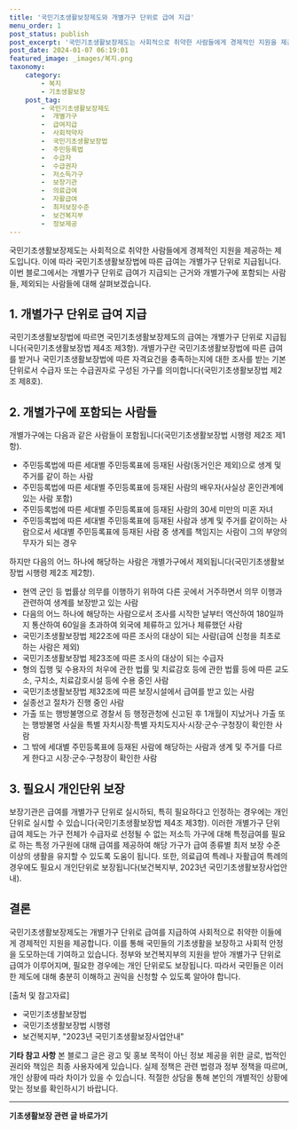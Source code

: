 ```yaml
---
title: '국민기초생활보장제도와 개별가구 단위로 급여 지급'
menu_order: 1
post_status: publish
post_excerpt: '국민기초생활보장제도는 사회적으로 취약한 사람들에게 경제적인 지원을 제공하는 제도입니다. 이에 따라 국민기초생활보장법에 따른 급여는 개별가구 단위로 지급됩니다. 이번 블로그에서는 개별가구 단위로 급여가 지급되는 근거와 개별가구에 포함되는 사람들, 제외되는 사람들에 대해 살펴보겠습니다.'
post_date: 2024-01-07 06:19:01
featured_image: _images/복지.png
taxonomy:
    category:
        - 복지
        - 기초생활보장
    post_tag:
        - 국민기초생활보장제도
        -  개별가구
        -  급여지급
        -  사회적약자
        -  국민기초생활보장법
        -  주민등록법
        -  수급자
        -  수급권자
        -  저소득가구
        -  보장기관
        -  의료급여
        -  자활급여
        -  최저보장수준
        -  보건복지부
        -  정보제공
---
```



국민기초생활보장제도는 사회적으로 취약한 사람들에게 경제적인 지원을 제공하는 제도입니다. 이에 따라 국민기초생활보장법에 따른 급여는 개별가구 단위로 지급됩니다. 이번 블로그에서는 개별가구 단위로 급여가 지급되는 근거와 개별가구에 포함되는 사람들, 제외되는 사람들에 대해 살펴보겠습니다.

## 1. 개별가구 단위로 급여 지급

국민기초생활보장법에 따르면 국민기초생활보장제도의 급여는 개별가구 단위로 지급됩니다(국민기초생활보장법 제4조 제3항). 개별가구란 국민기초생활보장법에 따른 급여를 받거나 국민기초생활보장법에 따른 자격요건을 충족하는지에 대한 조사를 받는 기본 단위로서 수급자 또는 수급권자로 구성된 가구를 의미합니다(국민기초생활보장법 제2조 제8호).

## 2. 개별가구에 포함되는 사람들

개별가구에는 다음과 같은 사람들이 포함됩니다(국민기초생활보장법 시행령 제2조 제1항).

- 주민등록법에 따른 세대별 주민등록표에 등재된 사람(동거인은 제외)으로 생계 및 주거를 같이 하는 사람
- 주민등록법에 따른 세대별 주민등록표에 등재된 사람의 배우자(사실상 혼인관계에 있는 사람 포함)
- 주민등록법에 따른 세대별 주민등록표에 등재된 사람의 30세 미만의 미혼 자녀
- 주민등록법에 따른 세대별 주민등록표에 등재된 사람과 생계 및 주거를 같이하는 사람으로서 세대별 주민등록표에 등재된 사람 중 생계를 책임지는 사람이 그의 부양의무자가 되는 경우

하지만 다음의 어느 하나에 해당하는 사람은 개별가구에서 제외됩니다(국민기초생활보장법 시행령 제2조 제2항).

- 현역 군인 등 법률상 의무를 이행하기 위하여 다른 곳에서 거주하면서 의무 이행과 관련하여 생계를 보장받고 있는 사람
- 다음의 어느 하나에 해당하는 사람으로서 조사를 시작한 날부터 역산하여 180일까지 통산하여 60일을 초과하여 외국에 체류하고 있거나 체류했던 사람
- 국민기초생활보장법 제22조에 따른 조사의 대상이 되는 사람(급여 신청을 최초로 하는 사람은 제외)
- 국민기초생활보장법 제23조에 따른 조사의 대상이 되는 수급자
- 형의 집행 및 수용자의 처우에 관한 법률 및 치료감호 등에 관한 법률 등에 따른 교도소, 구치소, 치료감호시설 등에 수용 중인 사람
- 국민기초생활보장법 제32조에 따른 보장시설에서 급여를 받고 있는 사람
- 실종선고 절차가 진행 중인 사람
- 가출 또는 행방불명으로 경찰서 등 행정관청에 신고된 후 1개월이 지났거나 가출 또는 행방불명 사실을 특별 자치시장·특별 자치도지사·시장·군수·구청장이 확인한 사람
- 그 밖에 세대별 주민등록표에 등재된 사람에 해당하는 사람과 생계 및 주거를 다르게 한다고 시장·군수·구청장이 확인한 사람

## 3. 필요시 개인단위 보장

보장기관은 급여를 개별가구 단위로 실시하되, 특히 필요하다고 인정하는 경우에는 개인 단위로 실시할 수 있습니다(국민기초생활보장법 제4조 제3항). 이러한 개별가구 단위 급여 제도는 가구 전체가 수급자로 선정될 수 없는 저소득 가구에 대해 특정급여를 필요로 하는 특정 가구원에 대해 급여를 제공하여 해당 가구가 급여 종류별 최저 보장 수준 이상의 생활을 유지할 수 있도록 도움이 됩니다. 또한, 의료급여 특례나 자활급여 특례의 경우에도 필요시 개인단위로 보장됩니다(보건복지부, 2023년 국민기초생활보장사업안내).

## 결론

국민기초생활보장제도는 개별가구 단위로 급여를 지급하여 사회적으로 취약한 이들에게 경제적인 지원을 제공합니다. 이를 통해 국민들의 기초생활을 보장하고 사회적 안정을 도모하는데 기여하고 있습니다. 정부와 보건복지부의 지원을 받아 개별가구 단위로 급여가 이루어지며, 필요한 경우에는 개인 단위로도 보장됩니다. 따라서 국민들은 이러한 제도에 대해 충분히 이해하고 권익을 신청할 수 있도록 알아야 합니다.

[출처 및 참고자료]
- 국민기초생활보장법
- 국민기초생활보장법 시행령
- 보건복지부, "2023년 국민기초생활보장사업안내"

**기타 참고 사항**
본 블로그 글은 광고 및 홍보 목적이 아닌 정보 제공을 위한 글로, 법적인 권리와 책임은 최종 사용자에게 있습니다. 실제 정책은 관련 법령과 정부 정책을 따르며, 개인 상황에 따라 차이가 있을 수 있습니다. 적절한 상담을 통해 본인의 개별적인 상황에 맞는 정보를 확인하시기 바랍니다.
<!-- wp:separator -->
<hr class="wp-block-separator has-alpha-channel-opacity"/>
<!-- /wp:separator -->

<!-- wp:group {"backgroundColor":"base","layout":{"type":"constrained"}} -->
<div class="wp-block-group has-base-background-color has-background"><!-- wp:paragraph {"align":"center","fontSize":"medium"} -->
<p class="has-text-align-center has-large-font-size"><strong>기초생활보장 관련 글 바로가기</strong></p>
<!-- /wp:paragraph -->


<!-- wp:latest-posts
{"categories":[{"id":15506,"count":19,"description":"","link":"https://uknowlaw.com/category/%ea%b8%b0%ec%b4%88%ec%83%9d%ed%99%9c%eb%b3%b4%ec%9e%a5/","name":"기초생활보장","slug":"기초생활보장","taxonomy":"category","parent":0,"meta":[],"_links":{"self":[{"href":"https://uknowlaw.com/wp-json/wp/v2/categories/15506"}],"collection":[{"href":"https://uknowlaw.com/wp-json/wp/v2/categories"}],"about":[{"href":"https://uknowlaw.com/wp-json/wp/v2/taxonomies/category"}],"wp:post_type":[{"href":"https://uknowlaw.com/wp-json/wp/v2/posts?categories=15506"}],"curies":[{"name":"wp","href":"https://api.w.org/{rel}","templated":true}]}}],"postsToShow":100,"excerptLength":28,"postLayout":"grid","columns":2,"featuredImageAlign":"left","featuredImageSizeSlug":"large","fontSize":"small"} /--></div>
<!-- /wp:group -->